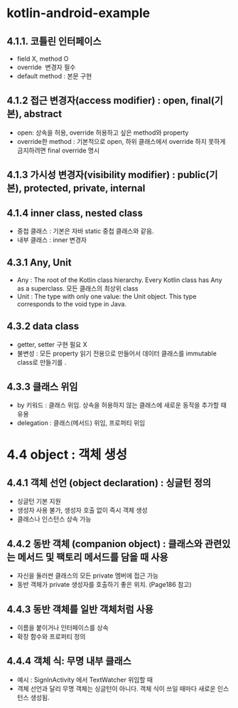 # kotlin-android-example

## 4.1.1. 코틀린 인터페이스
- field X, method O
- override  변경자 필수
- default method : 본문 구현

## 4.1.2 접근 변경자(access modifier) : open, final(기본), abstract
- open: 상속을 허용, override 허용하고 싶은 method와 property
- override한 method : 기본적으로 open, 하위 클래스에서 override 하지 못하게 금지하려면 final override 명시

## 4.1.3 가시성 변경자(visibility modifier) : public(기본), protected, private, internal

## 4.1.4 inner class, nested class
- 중첩 클래스 : 기본은 자바 static 중첩 클래스와 같음.
- 내부 클래스 : inner 변경자

## 4.3.1 Any, Unit
- Any : The root of the Kotlin class hierarchy. Every Kotlin class has Any as a superclass. 모든 클래스의 최상위 class
- Unit : The type with only one value: the Unit object. This type corresponds to the void type in Java.

## 4.3.2 data class
- getter, setter 구현 필요 X
- 불변성 : 모든 property 읽기 전용으로 만들어서 데이터 클래스를 immutable class로 만들기를 .

## 4.3.3 클래스 위임
- by 키워드 : 클래스 위임. 상속을 허용하지 않는 클래스에 새로운 동작을 추가할 때 유용
- delegation : 클래스(메서드) 위임, 프로퍼티 위임

# 4.4 object : 객체 생성
## 4.4.1 객체 선언 (object declaration) : 싱글턴 정의
- 싱글턴 기본 지원
- 생성자 사용 불가, 생성자 호출 없이 즉시 객체 생성
- 클래스나 인스턴스 상속 가능

## 4.4.2 동반 객체 (companion object) : 클래스와 관련있는 메서드 및 팩토리 메서드를 담을 때 사용
- 자신을 둘러싼 클래스의 모든 private 멤버에 접근 가능
- 동반 객체가 private 생성자를 호출하기 좋은 위치. (Page186 참고)

## 4.4.3 동반 객체를 일반 객체처럼 사용
- 이름을 붙이거나 인터페이스를 상속
- 확장 함수와 프로퍼티 정의

## 4.4.4 객체 식: 무명 내부 클래스
- 예시 : SignInActivity 에서 TextWatcher 위임할 때
- 객체 선언과 달리 무명 객체는 싱글턴이 아니다. 객체 식이 쓰일 때마다 새로운 인스턴스 생성됨.



